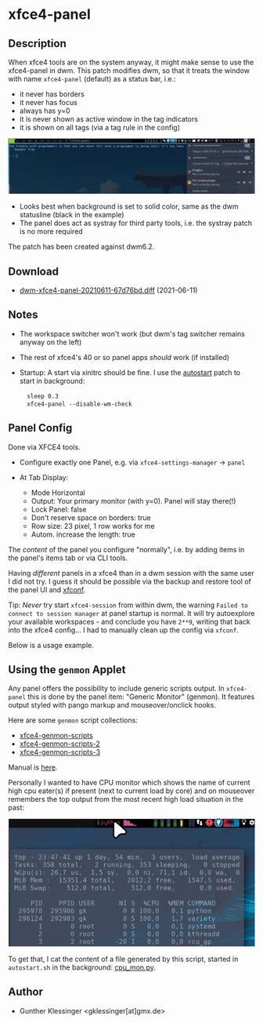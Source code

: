 xfce4-panel
===========

Description
-----------

When xfce4 tools are on the system anyway, it might make sense to use the xfce4-panel in dwm.
This patch modifies dwm, so that it treats the window with name `xfce4-panel` (default)
as a status bar, i.e.:

- it never has borders
- it never has focus
- always has y=0
- it is never shown as active window in the tag indicators
- it is shown on all tags (via a tag rule in the config)

![dwm_xfce4-panel.png](dwm_xfce4-panel.png)

- Looks best when background is set to solid color, same as the dwm statusline (black in the example)
- The panel does act as systray for third party tools, i.e. the systray patch is no more required

The patch has been created against dwm6.2.


Download
--------

* [dwm-xfce4-panel-20210611-67d76bd.diff](dwm-xfce4-panel-20210611-67d76bd.diff) (2021-06-11)


Notes
-----

- The workspace switcher won't work (but dwm's tag switcher remains anyway on the left)
- The rest of xfce4's 40 or so panel apps _should_ work (if installed)
- Startup: A start via xinitrc should be fine. I use the [autostart](https://dwm.suckless.org/patches/autostart/) patch to start
  in background:

        sleep 0.3
        xfce4-panel --disable-wm-check


Panel Config
------------

Done via XFCE4 tools.

- Configure exactly one Panel, e.g. via `xfce4-settings-manager` -> `panel`
- At Tab Display:

    - Mode Horizontal  
    - Output: Your primary monitor (with y=0). Panel will stay there(!)
    - Lock Panel: false
    - Don't reserve space on borders: true
    - Row size: 23 pixel, 1 row works for me
    - Autom. increase the length: true

The _content_ of the panel you configure "normally", i.e. by adding items in the panel's items tab or via CLI tools.

Having *different* panels in a xfce4 than in a dwm session with the same user I did not try.
I guess it should be possible via the backup and restore tool of the panel UI and [xfconf](https://docs.xfce.org/xfce/xfconf/xfconf-query).

Tip: *Never* try start `xfce4-session` from within dwm, the warning `Failed to connect to session manager` at panel startup is normal. It will try autoexplore your available workspaces - and conclude you have `2**9`, writing that back into the xfce4 config... I had to manually clean up the config via `xfconf`.

Below is a usage example.


Using the `genmon` Applet
-------------------------

Any panel offers the possibility to include generic scripts output.
In `xfce4-panel` this is done by the panel item: "Generic Monitor" (genmon). It features output styled with pango markup and mouseover/onclick hooks.

Here are some `genmon` script collections:
- [xfce4-genmon-scripts](https://awesomeopensource.com/project/xtonousou/xfce4-genmon-scripts)
- [xfce4-genmon-scripts-2](https://github.com/almaceleste/xfce4-genmon-scripts)
- [xfce4-genmon-scripts-3](https://github.com/levimake/xfce4-genmon-panel-scripts)

Manual is [here](https://docs.xfce.org/panel-plugins/xfce4-genmon-plugin/start#usage).

Personally I wanted to have CPU monitor which shows the name of current high cpu eater(s) if present (next to current load by core) and on mouseover remembers the top output from the most recent high load situation in the past:

![genmon.png](genmon.png)

To get that, I cat the content of a file generated by this script, started in `autostart.sh` in the background:
[cpu_mon.py](cpu_mon.py).


Author
-------
* Gunther Klessinger <gklessinger[at]gmx.de>


